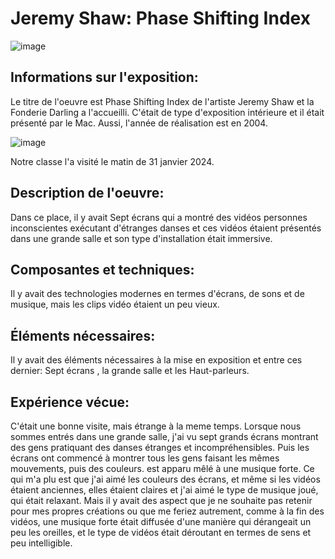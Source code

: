# Jeremy Shaw: Phase Shifting Index

![image](media/vidéo1.jpg)

## **Informations sur l'exposition:**

Le titre de l'oeuvre est Phase Shifting Index de l'artiste Jeremy Shaw et la Fonderie Darling a l'accueilli. C'était de type d'exposition intérieure et il était présenté par le Mac. Aussi, l'année de réalisation est en 2004.

![image](media/vidéo1.jpg)


Notre classe l'a visité le matin de 31 janvier 2024.

## **Description de l'oeuvre:**

Dans ce place, il y avait Sept écrans qui a montré des vidéos personnes inconscientes exécutant d'étranges danses et ces vidéos étaient présentés dans une grande salle et son type d'installation était immersive.

## **Composantes et techniques:**

Il y avait des technologies modernes en termes d'écrans, de sons et de musique, mais les clips vidéo étaient un peu vieux.

## **Éléments nécessaires:**

Il y avait des éléments nécessaires à la mise en exposition et entre ces dernier: Sept écrans , la grande salle et les Haut-parleurs.

## **Expérience vécue:**
C'était une bonne visite, mais étrange à la meme temps. Lorsque nous sommes entrés dans une grande salle, j'ai vu sept grands écrans montrant des gens pratiquant des danses étranges et incompréhensibles. Puis les écrans ont commencé à montrer tous les gens faisant les mêmes mouvements, puis des couleurs. est apparu mêlé à une musique forte.
Ce qui m'a plu est que j'ai aimé les couleurs des écrans, et même si les vidéos étaient anciennes, elles étaient claires et j'ai aimé le type de musique joué, qui était relaxant.	Mais il y avait des aspect que je ne souhaite pas retenir pour mes propres créations ou que me feriez autrement, comme à la fin des vidéos, une musique forte était diffusée d'une manière qui dérangeait un peu les oreilles, et le type de vidéos était déroutant en termes de sens et peu intelligible.
